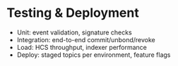# Testing & Deployment

- Unit: event validation, signature checks
- Integration: end-to-end commit/unbond/revoke
- Load: HCS throughput, indexer performance
- Deploy: staged topics per environment, feature flags
